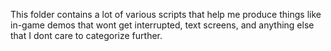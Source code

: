 This folder contains a lot of various scripts that help me produce things like in-game demos that wont get interrupted, text screens, and anything else that I dont care to categorize further.